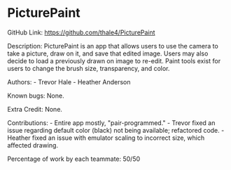 ﻿# PicturePaint

GitHub Link: https://github.com/thale4/PicturePaint

Description: PicturePaint is an app that allows users to use the camera to take a picture, 
             draw on it, and save that edited image. Users may also decide to load a previously
             drawn on image to re-edit. Paint tools exist for users to change the brush size, transparency,
             and color.

Authors:
	- Trevor Hale
	- Heather Anderson

Known bugs: None.

Extra Credit: None.

Contributions:
	- Entire app mostly, "pair-programmed."
	- Trevor fixed an issue regarding default color (black) not being available; refactored code.
	- Heather fixed an issue with emulator scaling to incorrect size, which affected drawing.

Percentage of work by each teammate: 50/50
